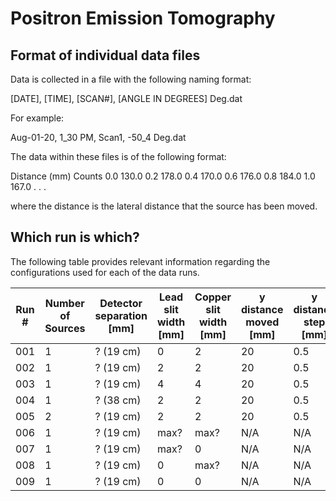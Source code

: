 # Positron Emission Tomography

## Format of individual data files

Data is collected in a file with the following naming format:

[DATE], [TIME], [SCAN#], [ANGLE IN DEGREES] Deg.dat

For example:

Aug-01-20, 1_30 PM, Scan1, -50_4 Deg.dat

The data within these files is of the following format:

Distance (mm)	Counts
0.0	130.0
0.2	178.0
0.4	170.0
0.6	176.0
0.8	184.0
1.0	167.0
.
.
.

where the distance is the lateral distance that the source has been moved.

## Which run is which?

The following table provides relevant information regarding the configurations used for each of the data runs.

| Run # | Number of Sources | Detector separation [mm] | Lead slit width [mm] | Copper slit width [mm] | y distance moved [mm] | y distance step [mm] | total angular rotation [deg.] | angular rotation step [deg.] | collection time [sec.] |
|-------|-------------------|--------------------------|----------------------|------------------------|-----------------------|----------------------|-------------------------------|------------------------------|------------------------|
| 001   | 1                 | ? (19 cm)                | 0                    | 2                      | 20                    | 0.5                  | N/A                           | N/A                          | 30                     |
| 002   | 1                 | ? (19 cm)                | 2                    | 2                      | 20                    | 0.5                  | N/A                           | N/A                          | 30                     |
| 003   | 1                 | ? (19 cm)                | 4                    | 4                      | 20                    | 0.5                  | N/A                           | N/A                          | 30                     |
| 004   | 1                 | ? (38 cm)                | 2                    | 2                      | 20                    | 0.5                  | N/A                           | N/A                          | 30                     |
| 005   | 2                 | ? (19 cm)                | 2                    | 2                      | 20                    | 0.5                  | 180                           | 3.6                          | 30                     |
| 006   | 1                 | ? (19 cm)                | max?                 | max?                   | N/A                   | N/A                  | N/A                           | N/A                          | 30                     |
| 007   | 1                 | ? (19 cm)                | max?                 | 0                      | N/A                   | N/A                  | N/A                           | N/A                          | 30                     |
| 008   | 1                 | ? (19 cm)                | 0                    | max?                   | N/A                   | N/A                  | N/A                           | N/A                          | 30                     |
| 009   | 1                 | ? (19 cm)                | 0                    | 0                      | N/A                   | N/A                  | N/A                           | N/A                          | 30                     |
